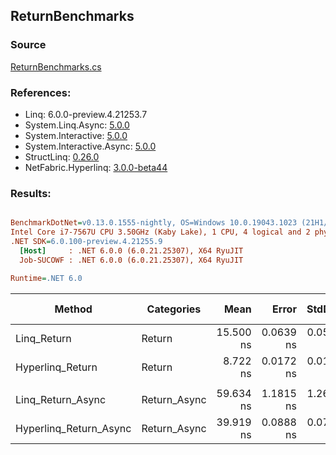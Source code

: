 ﻿## ReturnBenchmarks

### Source
[ReturnBenchmarks.cs](../NetFabric.Hyperlinq.Benchmarks/Benchmarks/ReturnBenchmarks.cs)

### References:
- Linq: 6.0.0-preview.4.21253.7
- System.Linq.Async: [5.0.0](https://www.nuget.org/packages/System.Linq.Async/5.0.0)
- System.Interactive: [5.0.0](https://www.nuget.org/packages/System.Interactive/5.0.0)
- System.Interactive.Async: [5.0.0](https://www.nuget.org/packages/System.Interactive.Async/5.0.0)
- StructLinq: [0.26.0](https://www.nuget.org/packages/StructLinq/0.26.0)
- NetFabric.Hyperlinq: [3.0.0-beta44](https://www.nuget.org/packages/NetFabric.Hyperlinq/3.0.0-beta44)

### Results:
``` ini

BenchmarkDotNet=v0.13.0.1555-nightly, OS=Windows 10.0.19043.1023 (21H1/May2021Update)
Intel Core i7-7567U CPU 3.50GHz (Kaby Lake), 1 CPU, 4 logical and 2 physical cores
.NET SDK=6.0.100-preview.4.21255.9
  [Host]     : .NET 6.0.0 (6.0.21.25307), X64 RyuJIT
  Job-SUCOWF : .NET 6.0.0 (6.0.21.25307), X64 RyuJIT

Runtime=.NET 6.0  

```
|                 Method |   Categories |      Mean |     Error |    StdDev | Ratio | RatioSD |  Gen 0 | Gen 1 | Gen 2 | Allocated |
|----------------------- |------------- |----------:|----------:|----------:|------:|--------:|-------:|------:|------:|----------:|
|            Linq_Return |       Return | 15.500 ns | 0.0639 ns | 0.0534 ns |  1.00 |    0.00 | 0.0191 |     - |     - |      40 B |
|       Hyperlinq_Return |       Return |  8.722 ns | 0.0172 ns | 0.0153 ns |  0.56 |    0.00 |      - |     - |     - |         - |
|                        |              |           |           |           |       |         |        |       |       |           |
|      Linq_Return_Async | Return_Async | 59.634 ns | 1.1815 ns | 1.2642 ns |  1.00 |    0.00 | 0.0229 |     - |     - |      48 B |
| Hyperlinq_Return_Async | Return_Async | 39.919 ns | 0.0888 ns | 0.0787 ns |  0.67 |    0.02 |      - |     - |     - |         - |
